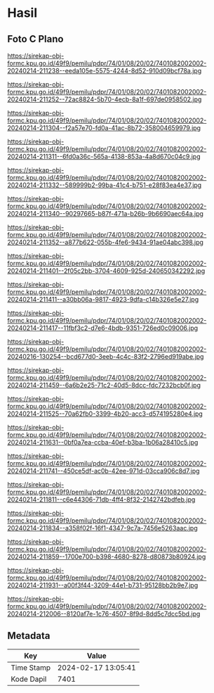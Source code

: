 # Hasil

## Foto C Plano

https://sirekap-obj-formc.kpu.go.id/49f9/pemilu/pdpr/74/01/08/20/02/7401082002002-20240214-211238--eeda105e-5575-4244-8d52-910d09bcf78a.jpg

https://sirekap-obj-formc.kpu.go.id/49f9/pemilu/pdpr/74/01/08/20/02/7401082002002-20240214-211252--72ac8824-5b70-4ecb-8a1f-697de0958502.jpg

https://sirekap-obj-formc.kpu.go.id/49f9/pemilu/pdpr/74/01/08/20/02/7401082002002-20240214-211304--f2a57e70-fd0a-41ac-8b72-358004659979.jpg

https://sirekap-obj-formc.kpu.go.id/49f9/pemilu/pdpr/74/01/08/20/02/7401082002002-20240214-211311--6fd0a36c-565a-4138-853a-4a8d670c04c9.jpg

https://sirekap-obj-formc.kpu.go.id/49f9/pemilu/pdpr/74/01/08/20/02/7401082002002-20240214-211332--589999b2-99ba-41c4-b751-e28f83ea4e37.jpg

https://sirekap-obj-formc.kpu.go.id/49f9/pemilu/pdpr/74/01/08/20/02/7401082002002-20240214-211340--90297665-b87f-471a-b26b-9b6690aec64a.jpg

https://sirekap-obj-formc.kpu.go.id/49f9/pemilu/pdpr/74/01/08/20/02/7401082002002-20240214-211352--a877b622-055b-4fe6-9434-91ae04abc398.jpg

https://sirekap-obj-formc.kpu.go.id/49f9/pemilu/pdpr/74/01/08/20/02/7401082002002-20240214-211401--2f05c2bb-3704-4609-925d-240650342292.jpg

https://sirekap-obj-formc.kpu.go.id/49f9/pemilu/pdpr/74/01/08/20/02/7401082002002-20240214-211411--a30bb06a-9817-4923-9dfa-c14b326e5e27.jpg

https://sirekap-obj-formc.kpu.go.id/49f9/pemilu/pdpr/74/01/08/20/02/7401082002002-20240214-211417--11fbf3c2-d7e6-4bdb-9351-726ed0c09006.jpg

https://sirekap-obj-formc.kpu.go.id/49f9/pemilu/pdpr/74/01/08/20/02/7401082002002-20240216-130254--bcd677d0-3eeb-4c4c-83f2-2796ed919abe.jpg

https://sirekap-obj-formc.kpu.go.id/49f9/pemilu/pdpr/74/01/08/20/02/7401082002002-20240214-211459--6a6b2e25-71c2-40d5-8dcc-fdc7232bcb0f.jpg

https://sirekap-obj-formc.kpu.go.id/49f9/pemilu/pdpr/74/01/08/20/02/7401082002002-20240214-211525--70a62fb0-3399-4b20-acc3-d574195280e4.jpg

https://sirekap-obj-formc.kpu.go.id/49f9/pemilu/pdpr/74/01/08/20/02/7401082002002-20240214-211631--0bf0a7ea-ccba-40ef-b3ba-1b06a28410c5.jpg

https://sirekap-obj-formc.kpu.go.id/49f9/pemilu/pdpr/74/01/08/20/02/7401082002002-20240214-211741--450ce5df-ac0b-42ee-971d-03cca906c8d7.jpg

https://sirekap-obj-formc.kpu.go.id/49f9/pemilu/pdpr/74/01/08/20/02/7401082002002-20240214-211811--c6e44306-71db-4ff4-8f32-2142742bdfeb.jpg

https://sirekap-obj-formc.kpu.go.id/49f9/pemilu/pdpr/74/01/08/20/02/7401082002002-20240214-211834--a358f02f-16f1-4347-9c7a-7456e5263aac.jpg

https://sirekap-obj-formc.kpu.go.id/49f9/pemilu/pdpr/74/01/08/20/02/7401082002002-20240214-211859--1700e700-b398-4680-8278-d80873b80924.jpg

https://sirekap-obj-formc.kpu.go.id/49f9/pemilu/pdpr/74/01/08/20/02/7401082002002-20240214-211931--a00f3f44-3209-44e1-b731-95128bb2b9e7.jpg

https://sirekap-obj-formc.kpu.go.id/49f9/pemilu/pdpr/74/01/08/20/02/7401082002002-20240214-212006--8120af7e-1c76-4507-8f9d-8dd5c7dcc5bd.jpg


## Metadata

| Key        | Value               |
| ---------- | ------------------- |
| Time Stamp | 2024-02-17 13:05:41 |
| Kode Dapil | 7401                |



